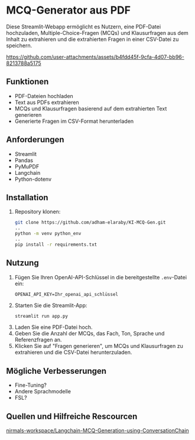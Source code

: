 # MCQ-Generator aus PDF

Diese Streamlit-Webapp ermöglicht es Nutzern, eine PDF-Datei hochzuladen, Multiple-Choice-Fragen (MCQs) und Klausurfragen aus dem Inhalt zu extrahieren und die extrahierten Fragen in einer CSV-Datei zu speichern.



https://github.com/user-attachments/assets/b4fdd45f-9cfa-4d07-bb96-8213788a5175



## Funktionen
- PDF-Dateien hochladen
- Text aus PDFs extrahieren
- MCQs und Klausurfragen basierend auf dem extrahierten Text generieren
- Generierte Fragen im CSV-Format herunterladen

## Anforderungen
- Streamlit
- Pandas
- PyMuPDF
- Langchain
- Python-dotenv

## Installation

1. Repository klonen:
   ```bash
   git clone https://github.com/adham-elaraby/KI-MCQ-Gen.git
   ..
   python -m venv python_env
   ..
   pip install -r requirements.txt
   ```

## Nutzung

1. Fügen Sie Ihren OpenAI-API-Schlüssel in die bereitgestellte `.env`-Datei ein:
   ```text
   OPENAI_API_KEY=Ihr_openai_api_schlüssel
   ```
2. Starten Sie die Streamlit-App:
   ```bash
   streamlit run app.py
   ```
3. Laden Sie eine PDF-Datei hoch.
4. Geben Sie die Anzahl der MCQs, das Fach, Ton, Sprache und Referenzfragen an.
5. Klicken Sie auf "Fragen generieren", um MCQs und Klausurfragen zu extrahieren und die CSV-Datei herunterzuladen.

## Mögliche Verbesserungen
- Fine-Tuning?
- Andere Sprachmodelle
- FSL?

## Quellen und Hilfreiche Rescourcen
[nirmals-workspace/Langchain-MCQ-Generation-using-ConversationChain](https://github.com/nirmals-workspace/Langchain-MCQ-Generation-using-ConversationChain)
